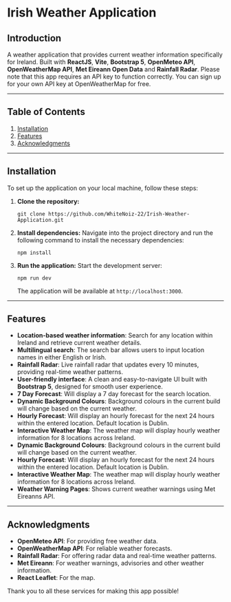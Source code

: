 # Irish Weather Application

## Introduction
A weather application that provides current weather information specifically for Ireland. Built with **ReactJS**, **Vite**, **Bootstrap 5**, **OpenMeteo API**, **OpenWeatherMap API**, **Met Eireann Open Data** and **Rainfall Radar**. Please note that this app requires an API key to function correctly. You can sign up for your own API key at OpenWeatherMap for free.

---

## Table of Contents
1. [Installation](#installation)
2. [Features](#features)
3. [Acknowledgments](#acknowledgments)

---

## Installation
To set up the application on your local machine, follow these steps:

1. **Clone the repository:**
   ```
   git clone https://github.com/WhiteNoiz-22/Irish-Weather-Application.git
   ```

2. **Install dependencies:**
   Navigate into the project directory and run the following command to install the necessary dependencies:
   ```
   npm install
   ```

3. **Run the application:**
   Start the development server:
   ```
   npm run dev
   ```
   The application will be available at `http://localhost:3000`.

---

## Features
- **Location-based weather information**: Search for any location within Ireland and retrieve current weather details.
- **Multilingual search**: The search bar allows users to input location names in either English or Irish.
- **Rainfall Radar**: Live rainfall radar that updates every 10 minutes, providing real-time weather patterns.
- **User-friendly interface**: A clean and easy-to-navigate UI built with **Bootstrap 5**, designed for smooth user experience.
- **7 Day Forecast**: Will display a 7 day forecast for the search location.
- **Dynamic Background Colours**: Background colours in the current build will change based on the current weather.
- **Hourly Forecast**: Will display an hourly forecast for the next 24 hours within the entered location. Default location is Dublin.
- **Interactive Weather Map**: The weather map will display hourly weather information for 8 locations across Ireland.
- **Dynamic Background Colours**: Background colours in the current build will change based on the current weather.
- **Hourly Forecast**: Will display an hourly forecast for the next 24 hours within the entered location. Default location is Dublin.
- **Interactive Weather Map**: The weather map will display hourly weather information for 8 locations across Ireland.
- **Weather Warning Pages**: Shows current weather warnings using Met Eireanns API.

---

## Acknowledgments
- **OpenMeteo API**: For providing free weather data.
- **OpenWeatherMap API**: For reliable weather forecasts.
- **Rainfall Radar**: For offering radar data and real-time weather patterns.
- **Met Eireann**: For weather warnings, advisories and other weather information.
- **React Leaflet**: For the map.

Thank you to all these services for making this app possible!
